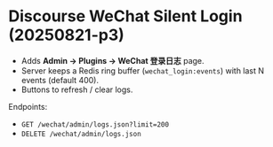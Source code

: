 # Discourse WeChat Silent Login (20250821-p3)

- Adds **Admin → Plugins → WeChat 登录日志** page.
- Server keeps a Redis ring buffer (`wechat_login:events`) with last N events (default 400).
- Buttons to refresh / clear logs.

Endpoints:
- `GET /wechat/admin/logs.json?limit=200`
- `DELETE /wechat/admin/logs.json`
